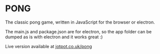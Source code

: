 # PONG
The classic pong game, written in JavaScript for the browser or electron.

The main.js and package.json are for electron, so the app folder can be dumped as is with electron and it works great :)

Live version available at <a href="https://www.jotpot.co.uk/pong">jotpot.co.uk/pong</a>
